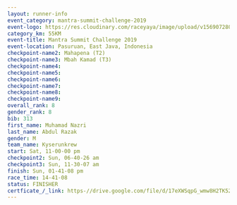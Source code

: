 ```yaml
---
layout: runner-info 
event_category: mantra-summit-challenge-2019 
event-logo: https://res.cloudinary.com/raceyaya/image/upload/v1569072809/logo/mantra-image_segrbx.jpg
category_km: 55KM 
event-title: Mantra Summit Challenge 2019 
event-location: Pasuruan, East Java, Indonesia 
checkpoint-name2: Mahapena (T2) 
checkpoint-name3: Mbah Kamad (T3) 
checkpoint-name4: 
checkpoint-name5: 
checkpoint-name6: 
checkpoint-name7: 
checkpoint-name8: 
checkpoint-name9: 
overall_rank: 8
gender_rank: 8
bib: 313
first_name: Muhamad Nazri
last_name: Abdul Razak
gender: M
team_name: Kyserunkrew
start: Sat, 11-00-00 pm
checkpoint2: Sun, 06-40-26 am
checkpoint3: Sun, 11-30-07 am
finish: Sun, 01-41-08 pm
race_time: 14-41-08
status: FINISHER
certficate_/_link: https-//drive.google.com/file/d/17eXWSqpG_wmw8H2TK52F1Brq_vW_fU5Z/view?usp=sharing
---
```

